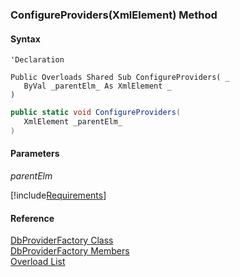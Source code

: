 ﻿### ConfigureProviders(XmlElement) Method

#### Syntax

```vbnet
'Declaration

Public Overloads Shared Sub ConfigureProviders( _
   ByVal _parentElm_ As XmlElement _
) 
```

```csharp
public static void ConfigureProviders( 
   XmlElement _parentElm_
)
```

#### Parameters

_parentElm_

[!include[Requirements](../partials/requirements.md)]

#### Reference

[DbProviderFactory Class](FChoice.Common~FChoice.Common.Data.DbProviderFactory.md)  
[DbProviderFactory Members](FChoice.Common~FChoice.Common.Data.DbProviderFactory_members.md)  
[Overload List](FChoice.Common~FChoice.Common.Data.DbProviderFactory~ConfigureProviders.md)